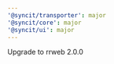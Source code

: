 ```yaml
---
'@syncit/transporter': major
'@syncit/core': major
'@syncit/ui': major
---
```


Upgrade to rrweb 2.0.0

